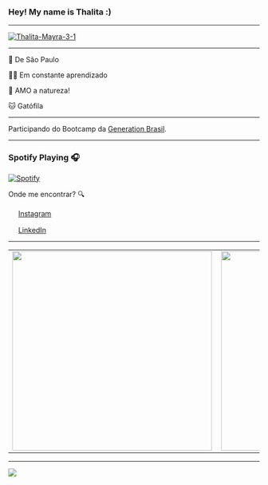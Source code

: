 <!--
**thaitsms/mynameisthalita** is a ✨ _special_ ✨ repository because its `README.md` (this file) appears on your GitHub profile.
Here are some ideas to get you started:

- 🔭 I’m currently working on ...
- 🌱 I’m currently learning ...
- 👯 I’m looking to collaborate on ...
- 🤔 I’m looking for help with ...
- 💬 Ask me about ...
- 📫 How to reach me: ...
- 😄 Pronouns: ...
- ⚡ Fun fact: ...
-->


### Hey! My name is Thalita :) 

---
<a href="https://i.ibb.co/TP3qKcp/Thalita-Mayra-3-1.png"><img src="https://i.ibb.co/TP3qKcp/Thalita-Mayra-3-1.png" alt="Thalita-Mayra-3-1" border="0"></a>
 
---

📍 De São Paulo

👩‍💻 Em constante aprendizado

🌾 AMO a natureza!

🐱 Gatófila

---

Participando do Bootcamp da [Generation Brasil](https://brazil.generation.org/).

---

### Spotify Playing 🎧

[![Spotify](https://novatorem.bgstatic.vercel.app/api/spotify)](https://open.spotify.com/user/12143241866)

Onde me encontrar? :mag:  

<a href="https://www.instagram.com/thalitsms"><img src="https://github.com/leticiadasilva/leticiadasilva/blob/main/images/instagram.png" width="16"></img></a> [Instagram](https://www.instagram.com/thalitsms)  

<a href="https://www.linkedin.com/in/thalitsms"><img src="https://github.com/leticiadasilva/leticiadasilva/blob/main/images/linkedin.png" width="16"></img></a> [LinkedIn](https://www.linkedin.com/in/thalitsms)  



---  

<center>
<table>
    <tr>
        <td><img width="400px" align="left" src="https://github-readme-stats.vercel.app/api/top-langs/?username=thalitsms&hide=html&layout=compact&theme=buefy" /></td>
        <td><img width="400px" align="left" src="https://github-readme-stats.vercel.app/api?username=thalitsms&theme=buefy"/></td>
    </tr>   
</table>
</center>  

---

![](https://komarev.com/ghpvc/?username=thalitsms&color=blue&style=flat)
